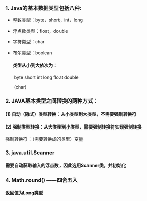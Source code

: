 ### 1. Java的基本数据类型包括八种:   
- 整数类型：byte，short，int，long
- 浮点数类型：float，double
- 字符类型：char
- 布尔类型：boolean

  #### 类型从小到大依次为：

  ​ byte short int long float double

  ​ (char)

### 2. JAVA基本类型之间转换的两种方式：   
#### (1) 自动（隐式）类型转换：从小类型到大类型，不需要强制转换符
#### (2) 强制类型转换：从大类型到小类型，需要强制转换符实现强制转换   
  强制转换符：（需要转换成的类型）变量
       
### 3. java.util.Scanner
#### 需要自动获取输入的浮点数，因此选用Scanner类，并初始化

### 4. Math.round()  ——四舍五入
#### 返回值为Long类型

